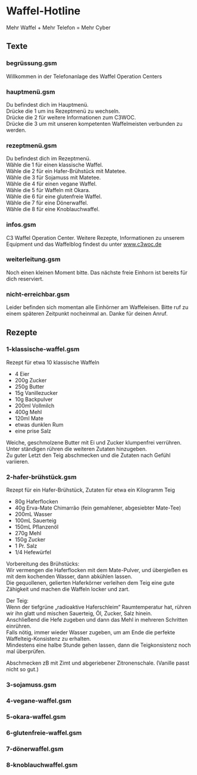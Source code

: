 # Waffel-Hotline
Mehr Waffel + Mehr Telefon = Mehr Cyber

## Texte

### begrüssung.gsm
Willkommen in der Telefonanlage des Waffel Operation Centers

### hauptmenü.gsm
Du befindest dich im Hauptmenü.  
Drücke die 1 um ins Rezeptmenü zu wechseln.  
Drücke die 2 für weitere Informationen zum C3WOC.  
Drücke die 3 um mit unseren kompetenten Waffelmeisten verbunden zu werden.  

### rezeptmenü.gsm
Du befindest dich im Rezeptmenü.  
Wähle die 1 für einen klassische Waffel.  
Wähle die 2 für ein Hafer-Brühstück mit Matetee.  
Wähle die 3 für Sojamuss mit Matetee.  
Wähle die 4 für einen vegane Waffel.  
Wähle die 5 für Waffeln mit Okara.  
Wähle die 6 für eine glutenfreie Waffel.  
Wähle die 7 für eine Dönerwaffel.  
Wähle die 8 für eine Knoblauchwaffel.  

### infos.gsm
C3 Waffel Operation Center. Weitere Rezepte, Informationen zu unserem Equipment und das Waffelblog findest du unter www.c3woc.de

### weiterleitung.gsm
Noch einen kleinen Moment bitte. Das nächste freie Einhorn ist bereits für dich reserviert.

### nicht-erreichbar.gsm
Leider befinden sich momentan alle Einhörner am Waffeleisen. Bitte ruf zu einem späteren Zeitpunkt nocheinmal an. Danke für deinen Anruf.

## Rezepte

### 1-klassische-waffel.gsm

Rezept für etwa 10 klassische Waffeln

- 4 Eier
- 200g Zucker
- 250g Butter
- 15g Vanillezucker
- 10g Backpulver
- 200ml Vollmilch
- 400g Mehl
- 120ml Mate
- etwas dunklen Rum
- eine prise Salz

Weiche, geschmolzene Butter mit Ei und Zucker klumpenfrei verrühren.  
Unter ständigen rühren die weiteren Zutaten hinzugeben.  
Zu guter Letzt den Teig abschmecken und die Zutaten nach Gefühl variieren.  

### 2-hafer-brühstück.gsm

Rezept für ein Hafer-Brühstück, Zutaten für etwa ein Kilogramm Teig

- 80g Haferflocken
- 40g Erva-Mate Chimarrão (fein gemahlener, abgesiebter Mate-Tee)
- 200mL Wasser
- 100mL Sauerteig
- 150mL Pflanzenöl
- 270g Mehl
- 150g Zucker
- 1 Pr. Salz
- 1/4 Hefewürfel

Vorbereitung des Brühstücks:  
Wir vermengen die Haferflocken mit dem Mate-Pulver, und übergießen es mit dem kochenden Wasser, dann abkühlen lassen.  
Die gequollenen, gelierten Haferkörner verleihen dem Teig eine gute Zähigkeit und machen die Waffeln locker und zart.  

Der Teig:   
Wenn der tiefgrüne „radioaktive Haferschleim“ Raumtemperatur hat, rühren wir ihn glatt und mischen Sauerteig, Öl, Zucker, Salz hinein.  
Anschließend die Hefe zugeben und dann das Mehl in mehreren Schritten einrühren.  
Falls nötig, immer wieder Wasser zugeben, um am Ende die perfekte Waffelteig-Konsistenz zu erhalten.  
Mindestens eine halbe Stunde gehen lassen, dann die Teigkonsistenz noch mal überprüfen.  

Abschmecken zB mit Zimt und abgeriebener Zitronenschale. (Vanille passt nicht so gut.)  

### 3-sojamuss.gsm

### 4-vegane-waffel.gsm

### 5-okara-waffel.gsm

### 6-glutenfreie-waffel.gsm

### 7-dönerwaffel.gsm

### 8-knoblauchwaffel.gsm
